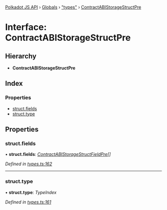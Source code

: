 [Polkadot JS API](../README.md) › [Globals](../globals.md) › ["types"](../modules/_types_.md) › [ContractABIStorageStructPre](_types_.contractabistoragestructpre.md)

# Interface: ContractABIStorageStructPre

## Hierarchy

* **ContractABIStorageStructPre**

## Index

### Properties

* [struct.fields](_types_.contractabistoragestructpre.md#struct.fields)
* [struct.type](_types_.contractabistoragestructpre.md#struct.type)

## Properties

###  struct.fields

• **struct.fields**: *[ContractABIStorageStructFieldPre](_types_.contractabistoragestructfieldpre.md)[]*

*Defined in [types.ts:162](https://github.com/polkadot-js/api/blob/022c7ea645/packages/api-contract/src/types.ts#L162)*

___

###  struct.type

• **struct.type**: *TypeIndex*

*Defined in [types.ts:161](https://github.com/polkadot-js/api/blob/022c7ea645/packages/api-contract/src/types.ts#L161)*
